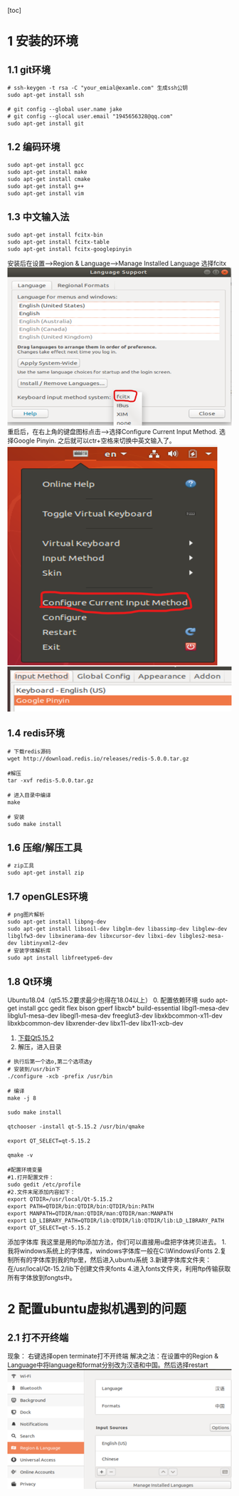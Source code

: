 [toc]
# 1 安装的环境
## 1.1 git环境
```shell
# ssh-keygen -t rsa -C "your_emial@examle.com" 生成ssh公钥
sudo apt-get install ssh

# git config --global user.name jake
# git config --glocal user.email "1945656328@qq.com"
sudo apt-get install git
```

## 1.2 编码环境
```shell
sudo apt-get install gcc
sudo apt-get install make
sudo apt-get install cmake
sudo apt-get install g++
sudo apt-get install vim
```

## 1.3 中文输入法
```shell
sudo apt-get install fcitx-bin
sudo apt-get install fcitx-table
sudo apt-get install fcitx-googlepinyin
```
安装后在设置-->Region & Language-->Manage Installed Language 选择fcitx
![虚拟机环境-1](img/虚拟机环境-1.png)
重启后，在右上角的键盘图标点击-->选择Configure Current Input Method. 选择Google Pinyin. 之后就可以ctr+空格来切换中英文输入了。
![虚拟机环境-2](img/虚拟机环境-2.png)
![虚拟机环境-3](img/虚拟机环境-3.png)

## 1.4 redis环境
```shell
# 下载redis源码
wget http://download.redis.io/releases/redis-5.0.0.tar.gz

#解压
tar -xvf redis-5.0.0.tar.gz

# 进入目录中编译
make

# 安装
sudo make install
```

## 1.6 压缩/解压工具
```shell
# zip工具
sudo apt-get install zip
```

## 1.7 openGLES环境
```shell
# png图片解析
sudo apt-get install libpng-dev
sudo apt-get install libsoil-dev libglm-dev libassimp-dev libglew-dev libglfw3-dev libxinerama-dev libxcursor-dev libxi-dev libgles2-mesa-dev libtinyxml2-dev
# 安装字体解析库
sudo apt install libfreetype6-dev
```

## 1.8 Qt环境
Ubuntu18.04（qt5.15.2要求最少也得在18.04以上）
0. 配置依赖环境
sudo apt-get install gcc gedit flex bison gperf libxcb* build-essential libgl1-mesa-dev libglu1-mesa-dev libegl1-mesa-dev freeglut3-dev libxkbcommon-x11-dev libxkbcommon-dev libxrender-dev libx11-dev libx11-xcb-dev
1. [下载Qt5.15.2](https://download.qt.io/archive/qt/)
2. 解压，进入目录
```shell
# 执行后第一个选o,第二个选项选y
# 安装到/usr/bin下
./configure -xcb -prefix /usr/bin

# 编译
make -j 8

sudo make install

qtchooser -install qt-5.15.2 /usr/bin/qmake

export QT_SELECT=qt-5.15.2

qmake -v

#配置环境变量
#1.打开配置文件：
sudo gedit /etc/profile
#2.文件末尾添加内容如下：
export QTDIR=/usr/local/Qt-5.15.2
export PATH=QTDIR/bin:QTDIR/bin:QTDIR/bin:PATH
export MANPATH=QTDIR/man:QTDIR/man:QTDIR/man:MANPATH
export LD_LIBRARY_PATH=QTDIR/lib:QTDIR/lib:QTDIR/lib:LD_LIBRARY_PATH
export QT_SELECT=qt-5.15.2
```

添加字体库
我这里是用的ftp添加方法，你们可以直接用u盘把字体拷贝进去。
1.我将windows系统上的字体库，windows字体库一般在C:\Windows\Fonts
2.复制所有的字体库到我的ftp里，然后进入ubuntu系统
3.新建字体库文件夹：在/usr/local/Qt-15.2/lib下创建文件夹fonts
4.进入fonts文件夹，利用ftp传输获取所有字体放到fongts中。

# 2 配置ubuntu虚拟机遇到的问题
## 2.1 打不开终端
现象： 右键选择open terminate打不开终端
解决之法：在设置中的Region & Language中将language和format分别改为汉语和中国。然后选择restart
![虚拟机环境-4](img/虚拟机环境-4.png)
